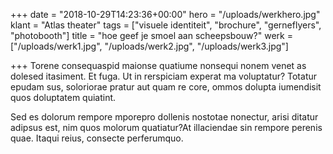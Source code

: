 +++
date = "2018-10-29T14:23:36+00:00"
hero = "/uploads/werkhero.jpg"
klant = "Atlas theater"
tags = ["visuele identiteit", "brochure", "gerneflyers", "photobooth"]
title = "hoe geef je smoel aan scheepsbouw?"
werk = ["/uploads/werk1.jpg", "/uploads/werk2.jpg", "/uploads/werk3.jpg"]

+++
Torene consequaspid maionse quatiume nonsequi nonem venet as dolesed itasiment. Et fuga. Ut in rerspiciam experat ma voluptatur? Totatur epudam sus, soloriorae pratur aut quam re core, ommos dolupta iumendisit quos doluptatem quiatint.

  
Sed es dolorum rempore mporepro dollenis nostotae nonectur, arisi ditatur adipsus est, nim quos molorum quatiatur?At illaciendae sin rempore perenis quae. Itaqui reius, consecte perferumquo.